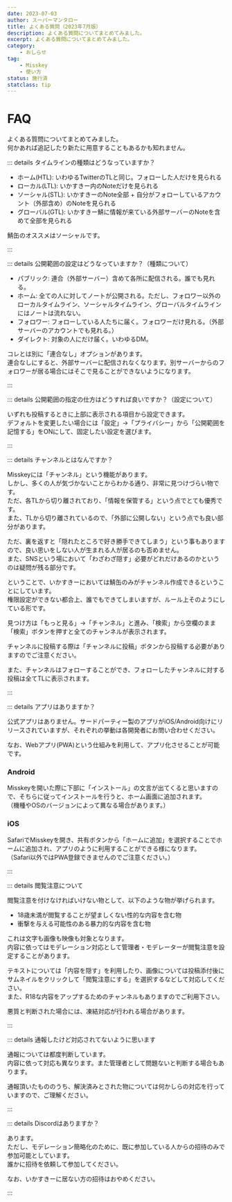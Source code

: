 ```yaml
---
date: 2023-07-03
author: スーパーマンタロー
title: よくある質問（2023年7月版）
description: よくある質問についてまとめてみました。
excerpt: よくある質問についてまとめてみました。
category:
    - おしらせ
tag:
    - Misskey
    - 使い方
status: 施行済
statclass: tip
---
```


# FAQ

よくある質問についてまとめてみました。  
何かあれば追記したり新たに用意することもあるかも知れません。

::: details タイムラインの種類はどうなっていますか？

- ホーム(HTL): いわゆるTwitterのTLと同じ。フォローした人だけを見られる
- ローカル(LTL): いかすきー内のNoteだけを見られる
- ソーシャル(STL): いかすきーのNote全部 + 自分がフォローしているアカウント（外部含め）のNoteを見られる
- グローバル(GTL): いかすきー鯖に情報が来ている外部サーバーのNoteを含めて全部を見られる

鯖缶のオススメはソーシャルです。

:::

::: details 公開範囲の設定はどうなっていますか？（種類について）

- パブリック: 連合（外部サーバー）含めて各所に配信される。誰でも見れる。
- ホーム: 全ての人に対してノートが公開される。ただし、フォロワー以外のローカルタイムライン、ソーシャルタイムライン、グローバルタイムラインにはノートは流れない。
- フォロワー: フォローしている人たちに届く。フォロワーだけ見れる。（外部サーバーのアカウントでも見れる。）
- ダイレクト: 対象の人にだけ届く。いわゆるDM。

コレとは別に「連合なし」オプションがあります。  
連合なしにすると、外部サーバーに配信されなくなります。別サーバーからのフォロワーが居る場合にはそこで見ることができないようになります。

:::

::: details 公開範囲の指定の仕方はどうすれば良いですか？（設定について）

いずれも投稿するときに上部に表示される項目から設定できます。  
デフォルトを変更したい場合には「設定」→「プライバシー」から「公開範囲を記憶する」をONにして、固定したい設定を選びます。

:::

::: details チャンネルとはなんですか？

Misskeyには「チャンネル」という機能があります。  
しかし、多くの人が気づかないことからわかる通り、非常に見つけづらい物です。  
ただ、各TLから切り離されており、「情報を保管する」という点でとても優秀です。  
また、TLから切り離されているので、「外部に公開しない」という点でも良い部分があります。

ただ、裏を返すと「隠れたところで好き勝手できてしまう」という事もありますので、良い思いをしない人が生まれる人が居るのも否めません。  
また、SNSという場において「わざわざ隠す」必要がどれだけあるのかというのは疑問が残る部分です。

ということで、いかすきーにおいては鯖缶のみがチャンネル作成できるということにしています。  
権限設定ができない都合上、誰でもできてしまいますが、ルール上そのようにしている形です。

見つけ方は「もっと見る」→「チャンネル」と進み、「検索」から空欄のまま「検索」ボタンを押すと全てのチャンネルが表示されます。

チャンネルに投稿する際は「チャンネルに投稿」ボタンから投稿する必要がありますのでご注意ください。

また、チャンネルはフォローすることができ、フォローしたチャンネルに対する投稿は全てTLに表示されます。

:::

::: details アプリはありますか？

公式アプリはありません。サードパーティー製のアプリがiOS/Android向けにリリースされていますが、それぞれの挙動は各開発者にお問い合わせください。

なお、Webアプリ(PWA)という仕組みを利用して、アプリ化させることが可能です。

### Android

Misskeyを開いた際に下部に「インストール」の文言が出てくると思いますので、そちらに従ってインストールを行うと、ホーム画面に追加されます。  
（機種やOSのバージョンによって異なる場合があります。）

### iOS

SafariでMisskeyを開き、共有ボタンから「ホームに追加」を選択することでホームに追加され、アプリのように利用することができる様になります。  
（Safari以外ではPWA登録できませんのでご注意ください。）

:::

::: details 閲覧注意について

閲覧注意を付けなければいけない物として、以下のような物が挙げられます。

- 18歳未満が閲覧することが望ましくない性的な内容を含む物
- 衝撃を与える可能性のある暴力的な内容を含む物

これは文字も画像も映像も対象となります。  
内容に依ってはモデレーション対応として管理者・モデレーターが閲覧注意を設定することがあります。

テキストについては「内容を隠す」を利用したり、画像については投稿添付後にサムネイルをクリックして「閲覧注意にする」を選択するなどして対応してください。  
また、R18な内容をアップするためのチャンネルもありますのでご利用下さい。

悪質と判断された場合には、凍結対応が行われる場合があります。

:::

::: details 通報したけど対応されてないように思います

通報については都度判断しています。  
内容に依って対応も異なります。また管理者として問題ないと判断する場合もあります。

通報頂いたもののうち、解決済みとされた物については何かしらの対応を行っていますので、ご理解ください。

:::

::: details Discordはありますか？

あります。  
ただし、モデレーション簡略化のために、既に参加している人からの招待のみで参加可能としています。  
誰かに招待を依頼して参加してください。

なお、いかすきーに居ない方の招待はおやめください。

:::

